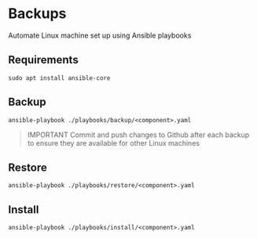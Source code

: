 # Backups

Automate Linux machine set up using Ansible playbooks

## Requirements

```shell
sudo apt install ansible-core
```

## Backup

```shell
ansible-playbook ./playbooks/backup/<component>.yaml
```

> IMPORTANT
> Commit and push changes to Github after each backup
> to ensure they are available for other Linux machines

## Restore

```shell
ansible-playbook ./playbooks/restore/<component>.yaml
```

## Install

```shell
ansible-playbook ./playbooks/install/<component>.yaml
```
